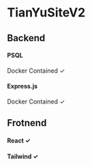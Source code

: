 # TianYuSiteV2
 
## Backend
#### PSQL
Docker Contained ✓
#### Express.js
Docker Contained ✓

## Frotnend
#### React ✓

#### Tailwind ✓
